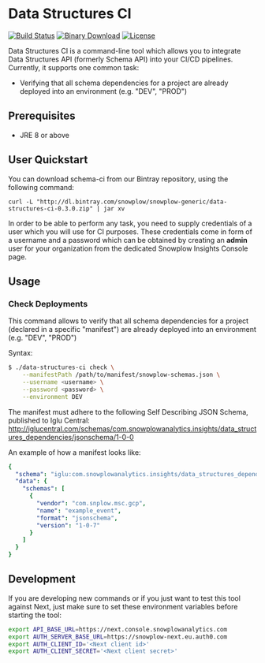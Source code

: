 # Data Structures CI
[![Build Status][travis-image]][travis]
[![Binary Download][bintray-image]][bintray]
[![License][license-image]][license]

Data Structures CI is a command-line tool which allows you to integrate Data Structures API (formerly Schema API) 
into your CI/CD pipelines.
Currently, it supports one common task:

* Verifying that all schema dependencies for a project are already deployed into an environment (e.g. "DEV", "PROD")

## Prerequisites

- JRE 8 or above

## User Quickstart

You can download schema-ci from our Bintray repository, using the following command:

```
curl -L "http://dl.bintray.com/snowplow/snowplow-generic/data-structures-ci-0.3.0.zip" | jar xv
```

In order to be able to perform any task, you need to supply credentials of a user which you will use for CI purposes.
These credentials come in form of a username and a password which can be obtained by creating an __admin__
user for your organization from the dedicated Snowplow Insights Console page.

## Usage

### Check Deployments

This command allows to verify that all schema dependencies for a project (declared in a specific "manifest") 
are already deployed into an environment (e.g. "DEV", "PROD")

Syntax: 
```bash
$ ./data-structures-ci check \
    --manifestPath /path/to/manifest/snowplow-schemas.json \
    --username <username> \
    --password <password> \
    --environment DEV
```

The manifest must adhere to the following Self Describing JSON Schema, published to Iglu Central:
http://iglucentral.com/schemas/com.snowplowanalytics.insights/data_structures_dependencies/jsonschema/1-0-0

An example of how a manifest looks like:
```yaml
{
  "schema": "iglu:com.snowplowanalytics.insights/data_structures_dependencies/jsonschema/1-0-0",
  "data": {
    "schemas": [
      {
        "vendor": "com.snplow.msc.gcp",
        "name": "example_event",
        "format": "jsonschema",
        "version": "1-0-7"
      }
    ]
  }
}
```

## Development

If you are developing new commands or if you just want to test this tool against Next, just make sure to set these 
environment variables before starting the tool:

```bash
export API_BASE_URL=https://next.console.snowplowanalytics.com
export AUTH_SERVER_BASE_URL=https://snowplow-next.eu.auth0.com
export AUTH_CLIENT_ID='<Next client id>'
export AUTH_CLIENT_SECRET='<Next client secret>'
```

[travis-image]: https://travis-ci.com/snowplow-product/msc-schema-ci-tool.svg?token=F4Ce9m1YA8HqgpFQMcL5&branch=master
[travis]: https://travis-ci.com/snowplow-product/msc-schema-ci-tool

[bintray-image]: https://api.bintray.com/packages/snowplow/snowplow-generic/data-structures-ci/images/download.svg
[bintray]: https://bintray.com/snowplow/snowplow-generic/data-structures-ci/_latestVersion

[license-image]: http://img.shields.io/badge/license-Apache--2-blue.svg?style=flat
[license]: http://www.apache.org/licenses/LICENSE-2.0